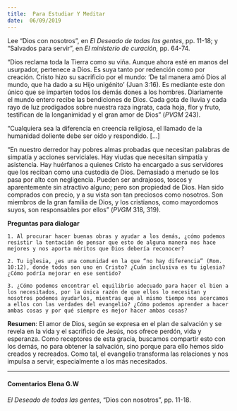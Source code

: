 ```yaml
---
title:  Para Estudiar Y Meditar
date:  06/09/2019
---
```


Lee “Dios con nosotros”, en _El Deseado de todas las gentes_, pp. 11-18; y “Salvados para servir”, en _El ministerio de curación,_ pp. 64-74.

“Dios reclama toda la Tierra como su viña. Aunque ahora esté en manos del usurpador, pertenece a Dios. Es suya tanto por redención como por creación. Cristo hizo su sacrificio por el mundo: ‘De tal manera amó Dios al mundo, que ha dado a su Hijo unigénito’ (Juan 3:16). Es mediante este don único que se imparten todos los demás dones a los hombres. Diariamente el mundo entero recibe las bendiciones de Dios. Cada gota de lluvia y cada rayo de luz prodigados sobre nuestra raza ingrata, cada hoja, flor y fruto, testifican de la longanimidad y el gran amor de Dios” (_PVGM_ 243).

“Cualquiera sea la diferencia en creencia religiosa, el llamado de la humanidad doliente debe ser oído y respondido. [...]

“En nuestro derredor hay pobres almas probadas que necesitan palabras de simpatía y acciones serviciales. Hay viudas que necesitan simpatía y asistencia. Hay huérfanos a quienes Cristo ha encargado a sus servidores que los reciban como una custodia de Dios. Demasiado a menudo se los pasa por alto con negligencia. Pueden ser andrajosos, toscos y aparentemente sin atractivo alguno; pero son propiedad de Dios. Han sido comprados con precio, y a su vista son tan preciosos como nosotros. Son miembros de la gran familia de Dios, y los cristianos, como mayordomos suyos, son responsables por ellos” (_PVGM_ 318, 319).

**Preguntas para dialogar**

`1. Al procurar hacer buenas obras y ayudar a los demás, ¿cómo podemos resistir la tentación de pensar que esto de alguna manera nos hace mejores y nos aporta méritos que Dios debería reconocer?`

`2. Tu iglesia, ¿es una comunidad en la que “no hay diferencia” (Rom. 10:12), donde todos son uno en Cristo? ¿Cuán inclusiva es tu iglesia? ¿Cómo podría mejorar en ese sentido?`

`3. ¿Cómo podemos encontrar el equilibrio adecuado para hacer el bien a los necesitados, por la única razón de que ellos lo necesitan y nosotros podemos ayudarlos, mientras que al mismo tiempo nos acercamos a ellos con las verdades del evangelio? ¿Cómo podemos aprender a hacer ambas cosas y por qué siempre es mejor hacer ambas cosas?`

**Resumen**:  El amor de Dios, según se expresa en el plan de salvación y se revela en la vida y el sacrificio de Jesús, nos ofrece perdón, vida y esperanza. Como receptores de esta gracia, buscamos compartir esto con los demás, no para obtener la salvación, sino porque para ello hemos sido creados y recreados. Como tal, el evangelio transforma las relaciones y nos impulsa a servir, especialmente a los más necesitados.

---

#### Comentarios Elena G.W

_El Deseado de todas las gentes_, “Dios con nosotros”, pp. 11-18.